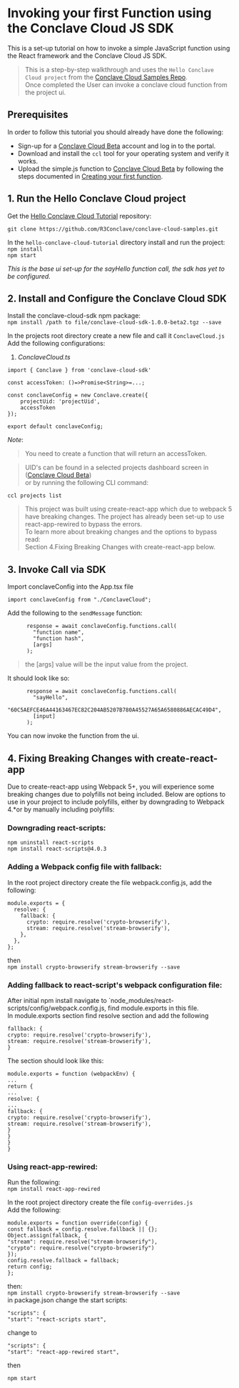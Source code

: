 # Invoking your first Function using the Conclave Cloud JS SDK

This is a set-up tutorial on how to invoke a simple JavaScript function using the React framework and the Conclave Cloud JS SDK.

> This is a step-by-step walkthrough and uses the `Hello Conclave Cloud project` from the [Conclave Cloud Samples Repo](https://github.com/R3Conclave/conclave-cloud-samples/).  
> Once completed the User can invoke a conclave cloud function from the project ui.

## Prerequisites

In order to follow this tutorial you should already have done the following:

- Sign-up for a [Conclave Cloud Beta](https://www.conclave.cloud/) account and log in to the portal.
- Download and install the `ccl` tool for your operating system and verify it
  works.
- Upload the simple.js function to [Conclave Cloud Beta](https://www.conclave.cloud/) by following the steps documented in [Creating your first function](creating-your-first-function.md).

## 1. Run the Hello Conclave Cloud project

Get the [Hello Conclave Cloud Tutorial](https://github.com/R3Conclave/conclave-cloud-samples/) repository:

```
git clone https://github.com/R3Conclave/conclave-cloud-samples.git
```

In the `hello-conclave-cloud-tutorial` directory install and run the project:  
`npm install`  
`npm start`

_This is the base ui set-up for the sayHello function call, the sdk has yet to be configured._

## 2. Install and Configure the Conclave Cloud SDK

Install the conclave-cloud-sdk npm package:  
`npm install /path to file/conclave-cloud-sdk-1.0.0-beta2.tgz --save`

In the projects root directory create a new file and call it `ConclaveCloud.js`  
Add the following configurations:

1. _ConclaveCloud.ts_
```
import { Conclave } from 'conclave-cloud-sdk'

const accessToken: ()=>Promise<String>=...;

const conclaveConfig = new Conclave.create({
    projectUid: 'projectUid',
    accessToken
});

export default conclaveConfig;
```

_Note_:
> You need to create a function that will return an accessToken.

> UID's can be found in a selected projects dashboard screen in ([Conclave Cloud Beta](https://www.conclave.cloud/))  
> or by running the following CLI command:

`ccl projects list`

> This project was built using create-react-app which due to webpack 5 have breaking changes. The project has already been set-up to use react-app-rewired to bypass the errors.  
> To learn more about breaking changes and the options to bypass read:  
> Section 4.Fixing Breaking Changes with create-react-app below.

## 3. Invoke Call via SDK

Import conclaveConfig into the App.tsx file

```
import conclaveConfig from "./ConclaveCloud";
```

Add the following to the `sendMessage` function:

```
      response = await conclaveConfig.functions.call(
        "function name",
        "function hash",
        [args]
      );
```

> the [args] value will be the input value from the project.

It should look like so:

```
      response = await conclaveConfig.functions.call(
        "sayHello",
        "60C5AEFCE46A44163467EC82C204AB5207B780A45527A65A6580886AECAC49D4",
        [input]
      );
```

You can now invoke the function from the ui.

## 4. Fixing Breaking Changes with create-react-app

Due to create-react-app using Webpack 5+, you will experience some breaking changes due to polyfills not being included. Below are options to use in your project to include polyfills, either by downgrading to Webpack 4.\*or by manually including polyfills:

### Downgrading react-scripts:

`npm uninstall react-scripts`  
`npm install react-scripts@4.0.3`

### Adding a Webpack config file with fallback:

In the root project directory create the file webpack.config.js, add the following:

```
module.exports = {
  resolve: {
    fallback: {
      crypto: require.resolve('crypto-browserify'),
      stream: require.resolve('stream-browserify'),
    },
  },
};
```

then  
`npm install crypto-browserify stream-browserify --save`

### Adding fallback to react-script's webpack configuration file:

After initial npm install navigate to `node_modules/react-scripts/config/webpack.config.js, find module.exports in this file.  
In module.exports section find resolve section and add the following

```
fallback: {
crypto: require.resolve('crypto-browserify'),
stream: require.resolve('stream-browserify'),
}
```

The section should look like this:

```
module.exports = function (webpackEnv) {
...
return {
...
resolve: {
...
fallback: {
crypto: require.resolve('crypto-browserify'),
stream: require.resolve('stream-browserify'),
}
}
}
}
```

### Using react-app-rewired:

Run the following:  
`npm install react-app-rewired`

In the root project directory create the file `config-overrides.js`  
Add the following:

```
module.exports = function override(config) {
const fallback = config.resolve.fallback || {};
Object.assign(fallback, {
"stream": require.resolve("stream-browserify"),
"crypto": require.resolve("crypto-browserify")
});
config.resolve.fallback = fallback;
return config;
};
```

then:  
`npm install crypto-browserify stream-browserify --save`  
in package.json change the start scripts:

```
"scripts": {
"start": "react-scripts start",
```

change to

```
"scripts": {
"start": "react-app-rewired start",
```

then

`npm start`
